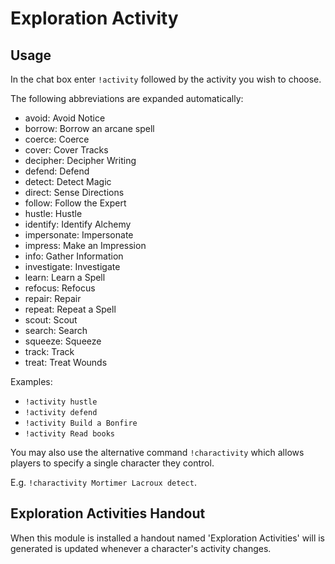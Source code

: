 # Exploration Activity

## Usage

In the chat box enter `!activity` followed by the activity you wish to choose. 

The following abbreviations are expanded automatically:

* avoid: Avoid Notice
* borrow: Borrow an arcane spell
* coerce: Coerce
* cover: Cover Tracks
* decipher: Decipher Writing
* defend: Defend
* detect: Detect Magic
* direct: Sense Directions
* follow: Follow the Expert
* hustle: Hustle
* identify: Identify Alchemy
* impersonate: Impersonate
* impress: Make an Impression
* info: Gather Information
* investigate: Investigate
* learn: Learn a Spell
* refocus: Refocus
* repair: Repair
* repeat: Repeat a Spell
* scout: Scout
* search: Search
* squeeze: Squeeze
* track: Track
* treat: Treat Wounds

Examples:

* `!activity hustle`
* `!activity defend`
* `!activity Build a Bonfire`
* `!activity Read books`

You may also use the alternative command `!charactivity` which allows players to specify a single character they control.

E.g. `!charactivity Mortimer Lacroux detect`.

## Exploration Activities Handout

When this module is installed a handout named 'Exploration Activities' will is generated is updated whenever a character's activity changes.
